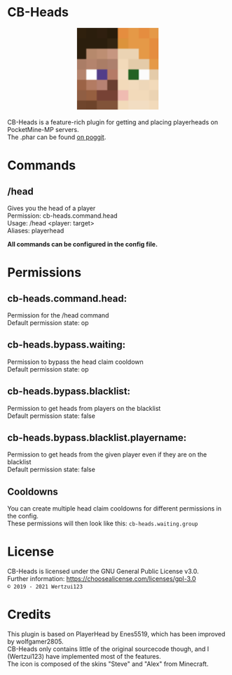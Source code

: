 # CB-Heads
<div align="center">
<img src="icon.png" alt="CB-Heads icon" width=186 height=186>
</div>
<br>CB-Heads is a feature-rich plugin for getting and placing playerheads on PocketMine-MP servers.
<br>The .phar can be found <a href="https://poggit.pmmp.io/ci/Wertzui123/CB-Heads/CB-Heads">on poggit</a>.

# Commands
## /head
Gives you the head of a player
<br>Permission: cb-heads.command.head
<br>Usage: /head <player: target>
<br>Aliases: playerhead

**All commands can be configured in the config file.**

# Permissions
## cb-heads.command.head:
Permission for the /head command
<br>Default permission state: op

## cb-heads.bypass.waiting:
Permission to bypass the head claim cooldown
<br>Default permission state: op

## cb-heads.bypass.blacklist:
Permission to get heads from players on the blacklist
<br>Default permission state: false

## cb-heads.bypass.blacklist.playername:
Permission to get heads from the given player even if they are on the blacklist
<br>Default permission state: false

## Cooldowns
You can create multiple head claim cooldowns for different permissions in the config.
<br>These permissions will then look like this: `cb-heads.waiting.group`

# License
CB-Heads is licensed under the GNU General Public License v3.0.
<br>Further information: https://choosealicense.com/licenses/gpl-3.0
<br><code>© 2019 - 2021 Wertzui123</code>

# Credits
This plugin is based on PlayerHead by Enes5519, which has been improved by wolfgamer2805.
<br>CB-Heads only contains little of the original sourcecode though, and I (Wertzui123) have implemented most of the features.
<br>The icon is composed of the skins "Steve" and "Alex" from Minecraft.